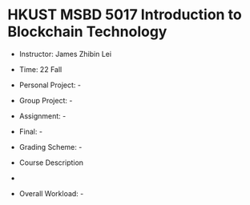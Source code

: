 # HKUST MSBD 5017 Introduction to Blockchain Technology

- Instructor: James Zhibin Lei

- Time: 22 Fall

- Personal Project: -

- Group Project: -

- Assignment: -

- Final: -

- Grading Scheme: -

- Course Description

-

- Overall Workload: -